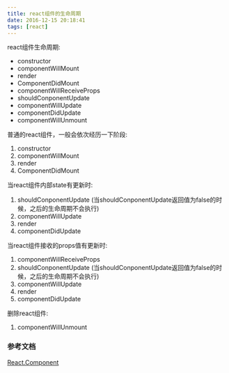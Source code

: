 ```yaml
---
title: react组件的生命周期
date: 2016-12-15 20:18:41
tags: [react]
---
```


react组件生命周期:
- constructor
- componentWillMount
- render
- ComponentDidMount
- componentWillReceiveProps
- shouldConponentUpdate
- componentWillUpdate
- componentDidUpdate
- componentWillUnmount

<!-- more -->

普通的react组件，一般会依次经历一下阶段:
1. constructor
2. componentWillMount
3. render
4. ComponentDidMount


当react组件内部state有更新时:
1. shouldConponentUpdate (当shouldConponentUpdate返回值为false的时候，之后的生命周期不会执行)
2. componentWillUpdate
3. render
4. componentDidUpdate


当react组件接收的props值有更新时:
1. componentWillReceiveProps
2. shouldConponentUpdate (当shouldConponentUpdate返回值为false的时候，之后的生命周期不会执行)
3. componentWillUpdate
4. render
5. componentDidUpdate


删除react组件:
1. componentWillUnmount

### 参考文档 ###
[React.Component](https://facebook.github.io/react/docs/react-component.html)